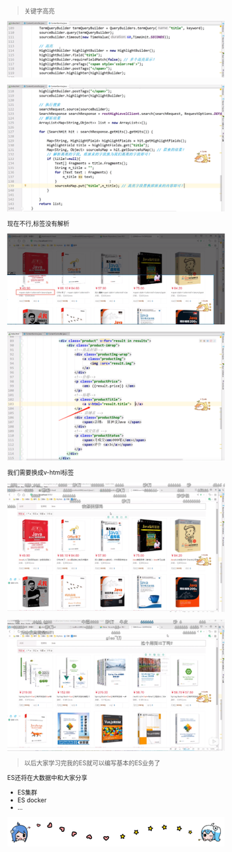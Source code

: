 > 关键字高亮

![1597973724518](19_%E4%BA%AC%E4%B8%9C%E6%90%9C%E7%B4%A2_%E5%85%B3%E9%94%AE%E5%AD%97%E9%AB%98%E4%BA%AE%E5%AE%9E%E7%8E%B0.assets/1597973724518.png)

![1597973699599](19_%E4%BA%AC%E4%B8%9C%E6%90%9C%E7%B4%A2_%E5%85%B3%E9%94%AE%E5%AD%97%E9%AB%98%E4%BA%AE%E5%AE%9E%E7%8E%B0.assets/1597973699599.png)

现在不行,标签没有解析

![1597973784683](19_%E4%BA%AC%E4%B8%9C%E6%90%9C%E7%B4%A2_%E5%85%B3%E9%94%AE%E5%AD%97%E9%AB%98%E4%BA%AE%E5%AE%9E%E7%8E%B0.assets/1597973784683.png)

![1597973802175](19_%E4%BA%AC%E4%B8%9C%E6%90%9C%E7%B4%A2_%E5%85%B3%E9%94%AE%E5%AD%97%E9%AB%98%E4%BA%AE%E5%AE%9E%E7%8E%B0.assets/1597973802175.png)

我们需要换成v-html标签

![1597973829921](19_%E4%BA%AC%E4%B8%9C%E6%90%9C%E7%B4%A2_%E5%85%B3%E9%94%AE%E5%AD%97%E9%AB%98%E4%BA%AE%E5%AE%9E%E7%8E%B0.assets/1597973829921.png)

![1597973850861](19_%E4%BA%AC%E4%B8%9C%E6%90%9C%E7%B4%A2_%E5%85%B3%E9%94%AE%E5%AD%97%E9%AB%98%E4%BA%AE%E5%AE%9E%E7%8E%B0.assets/1597973850861.png)



> 以后大家学习完我的ES就可以编写基本的ES业务了

ES还将在大数据中和大家分享

- ES集群
- ES docker
- ...

![1597974108480](19_%E4%BA%AC%E4%B8%9C%E6%90%9C%E7%B4%A2_%E5%85%B3%E9%94%AE%E5%AD%97%E9%AB%98%E4%BA%AE%E5%AE%9E%E7%8E%B0.assets/1597974108480.png)